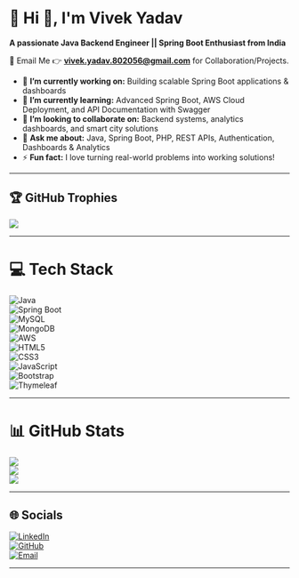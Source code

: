 # 💫 Hi 👋, I'm Vivek Yadav  
**A passionate Java Backend Engineer || Spring Boot Enthusiast from India**  

📧 Email Me 👉 **vivek.yadav.802056@gmail.com** for Collaboration/Projects.  

- 🔭 **I’m currently working on:** Building scalable Spring Boot applications & dashboards  
- 🌱 **I’m currently learning:** Advanced Spring Boot, AWS Cloud Deployment, and API Documentation with Swagger  
- 👯 **I’m looking to collaborate on:** Backend systems, analytics dashboards, and smart city solutions  
- 💬 **Ask me about:** Java, Spring Boot, PHP, REST APIs, Authentication, Dashboards & Analytics  
- ⚡ **Fun fact:** I love turning real-world problems into working solutions!  

---

## 🏆 GitHub Trophies
![](https://github-profile-trophy.vercel.app/?username=Vivek0375&theme=radical&no-frame=false&no-bg=false&margin-w=4)

---

# 💻 Tech Stack
![Java](https://img.shields.io/badge/Java-%23ED8B00.svg?style=for-the-badge&logo=openjdk&logoColor=white)  
![Spring Boot](https://img.shields.io/badge/Spring%20Boot-%236DB33F.svg?style=for-the-badge&logo=springboot&logoColor=white)  
![MySQL](https://img.shields.io/badge/MySQL-%2300f.svg?style=for-the-badge&logo=mysql&logoColor=white)  
![MongoDB](https://img.shields.io/badge/MongoDB-%234ea94b.svg?style=for-the-badge&logo=mongodb&logoColor=white)  
![AWS](https://img.shields.io/badge/AWS-%23FF9900.svg?style=for-the-badge&logo=amazon-aws&logoColor=white)  
![HTML5](https://img.shields.io/badge/html5-%23E34F26.svg?style=for-the-badge&logo=html5&logoColor=white)  
![CSS3](https://img.shields.io/badge/css3-%231572B6.svg?style=for-the-badge&logo=css3&logoColor=white)  
![JavaScript](https://img.shields.io/badge/javascript-%23323330.svg?style=for-the-badge&logo=javascript&logoColor=%23F7DF1E)  
![Bootstrap](https://img.shields.io/badge/bootstrap-%23563D7C.svg?style=for-the-badge&logo=bootstrap&logoColor=white)  
![Thymeleaf](https://img.shields.io/badge/Thymeleaf-005F0F?style=for-the-badge&logo=thymeleaf&logoColor=white)  

---

# 📊 GitHub Stats
![](https://github-readme-stats.vercel.app/api?username=Vivek0375&theme=tokyonight&hide_border=false&include_all_commits=true&count_private=true)  
![](https://github-readme-streak-stats.herokuapp.com/?user=Vivek0375&theme=tokyonight&hide_border=false)  
![](https://github-readme-stats.vercel.app/api/top-langs/?username=Vivek0375&theme=tokyonight&hide_border=false&layout=compact)  

---

## 🌐 Socials
[![LinkedIn](https://img.shields.io/badge/LinkedIn-%230077B5.svg?logo=linkedin&logoColor=white)](https://www.linkedin.com/in/vivekyadav375/)  
[![GitHub](https://img.shields.io/badge/GitHub-%23121011.svg?logo=github&logoColor=white)](https://github.com/Vivek0375)  
[![Email](https://img.shields.io/badge/Email-%23EA4335.svg?logo=gmail&logoColor=white)](mailto:vivekyadav2022@vitbhopal.ac.in)  

---



<!-- Proudly customized by Vivek Yadav -->
